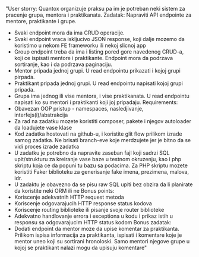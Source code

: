 "User storry:
Quantox organizuje praksu pa im je potreban neki sistem za pracenje grupa, mentora i praktikanata. 
Zadatak:
Napraviti API endpointe za mentore, praktikante i grupe.
- Svaki endpoint mora da ima CRUD operacije. 
- Svaki endpoint vraca iskljucivo JSON response, koji dalje mozemo da koristimo u nekom FE frameworku ili nekoj slicnoj app
- Group endpoint treba da ima i listing pored gore navedenog CRUD-a, koji ce ispisati mentore i praktikante. Endpoint mora da podrzava sortiranje, kao i da podrzava paginaciju.
- Mentor pripada jednoj grupi. U read endpointu prikazati i kojoj grupi pirpada.
- Praktikant pripada jednoj grupi. U read endpointu napisati kojoj grupi pripada.
- Grupa ima jednog ili vise mentora, i vise praktikanata. U read endpointu napisati ko su mentori i praktikanti koji joj pripadaju.
Requirements:
- Obavezan OOP pristup - namespaces, nasledjivanje, interfejs(i)/abstrakcija
- Za rad na zadatku mozete koristiti composer, pakete i njegov autoloader da loadujete vase klase
- Kod zadatka hostovati na github-u, i koristite glit flow prilikom izrade samog zadatka. Ne brisati branch-eve koje merdzujete jer je bitno da se vidi proces izrade zadatka
- U zadatku je potrebno da napravite zaseban fajl koji sadrzi SQL upit/strukturu za kreiranje vase baze u testnom okruzenju, kao i php skriptu koja ce da popuni tu bazu sa podacima. Za PHP skriptu mozete koristiti Faker biblioteku za generisanje fake imena, prezimena, malova, idr.
- U zadaktu je obavezno da se pisu raw SQL upiti bez obzira da li planirate da koristite neki ORM ili ne
Bonus points:
- Koriscenje adekvatnih HTTP request metoda
- Koriscenje odgovarajucih HTTP response status kodova
- Koriscenje routing biblioteke ili pisanje svoje router biblioteke 
- Adekvatno handlovanje errora i exceptiona u kodu i prikaz istih u responsu sa odgovarajucim HTTP status kodom
Bonus zadatak:
- Dodati endpoint da mentor moze da upise komentar za praktikanta. Prilikom ispisa informacija za praktikanta, ispisati i komentare koje je mentor uneo koji su sortirani hronoloski. Samo mentori njegove grupe u kojoj se praktikant nalazi mogu da upisuju komentare"	
